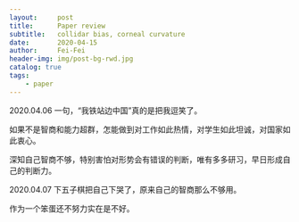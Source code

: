```yaml
---
layout:     post
title:     	Paper review
subtitle:   collidar bias, corneal curvature
date:       2020-04-15
author:     Fei-Fei
header-img: img/post-bg-rwd.jpg
catalog: true
tags:
    - paper
---
```

2020.04.06
一句，“我铁站边中国”真的是把我逗笑了。

如果不是智商和能力超群，怎能做到对工作如此热情，对学生如此坦诚，对国家如此衷心。

深知自己智商不够，特别害怕对形势会有错误的判断，唯有多多研习，早日形成自己的判断力。

2020.04.07
下五子棋把自己下哭了，原来自己的智商那么不够用。

作为一个笨蛋还不努力实在是不好。